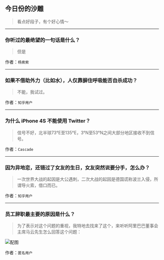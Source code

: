 ## 今日份的沙雕

> 看点好段子，有个好心情～


 
---

### 你听过的最绝望的一句话是什么？

> 但是


作者：`杨索索`

---

### 如果不借助外力（比如水），人仅靠摒住呼吸能否自杀成功？

> 不能，我试过。


作者：`知乎用户`

---

### 为什么 iPhone 4S 不能使用 Twitter？

> 信号不好，北半球73°E至135°E，3°N至53°N之间大部分地区接收不到信号。


作者：`Cascade`

---

### 因为异地恋，还错过了女友的生日，女友突然说要分手，怎么办？

> 一次世界大战的起因是大公遇刺，二次大战的起因是德国谎称波兰入侵，所谓导火索，借口而已。


作者：`知乎用户`

---

### 员工辞职最主要的原因是什么？

> 为了表示对这个问题的重视，我特地去找来了这个，来听听阿里巴巴董事会主席马云先生怎么回答这个问题：



![配图](https://pic1.zhimg.com/e2fa703d45499743f3a2dbfaaf1c9820_b.jpg)


作者：`匿名用户`